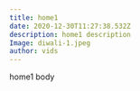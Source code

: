 ```yaml
---
title: home1
date: 2020-12-30T11:27:38.532Z
description: home1 description
Image: diwali-1.jpeg
author: vids
---
```

home1 body